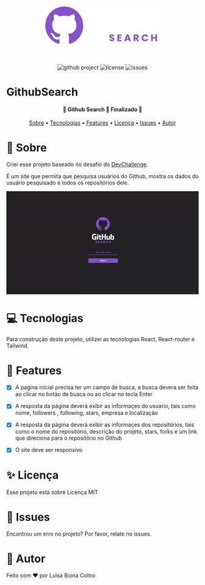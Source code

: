 <br />
<p align='center'>
 <img src='./src/assets/logo-horizontal.svg' alt='Logo' width='300'>
</p>
<br />

<p align='center'>
  <img src='https://img.shields.io/static/v1?label=GitHub&message=Search&color=7159c1&style=float&logo=github' alt='github project' />

  <img src='https://img.shields.io/github/license/LuhBC-pixel/GithubSearch' alt='license' />

  <img src='https://img.shields.io/github/issues/LuhBC-pixel/GithubSearch' alt='issues' />
</p>

# GithubSearch
<h4 align="center"> 
	🚧  Github Search 🚀 Finalizado  🚧
</h4>

<p align="center">
 <a href="#sobre">Sobre</a> •
 <a href="#tecnologias">Tecnologias</a> •
 <a href='#features'>Features</a> • 
 <a href="#licenc-a">Licença</a> • 
 <a href='#issues'>Issues</a> •
 <a href="#autor">Autor</a>
</p>

# 🚀 Sobre

Criei esse projeto baseado no desafio do <a href='https://github.com/Diegooliveyra/Github_Search'>DevChallenge</a>.

É um site que permita que pesquisa usuários do Github, mostra os dados do usuário pesquisado e todos os repositórios dele.

<img src='https://raw.githubusercontent.com/Diegooliveyra/Github_Search/main/.github/gif.gif'>

# 💻 Tecnologias

 Para construção deste projeto, utilizei as tecnologias React, React-router e Tailwind.

# 🎯 Features

- [x] A pagina inicial precisa ter um campo de busca, a busca devera ser feita ao clicar no botão de busca ou ao clicar no tecla Enter
- [x] A resposta da página deverá exibir as informaçes do usuario, tais como nome, followers , following, stars, empresa e localização
- [x] A resposta da página deverá exibir as informaçes dos repositórios, tais como o nome do repositório, descrição do projeto, stars, forks e um link que direciona para o repositório no Github
- [x] O site deve ser responsivo


# ✨ Licença

Esse projeto está sobre Licença MIT

# 🔨 Issues

Encontrou um erro no projeto? Por favor, relate no issues.

# 👩 Autor

Feito com ❤ por Luisa Boina Coltro
